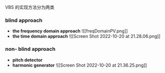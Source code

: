 VBS 的实现方法分为两类
### blind approach 
-  **the frequency domain approach**
![[freqDomainPV.png]]
- **the time domain approach**
![[Screen Shot 2022-10-20 at 21.28.06.png]]
### non- blind approach
- **pitch detector** 
-  **harmonic generator**
![[Screen Shot 2022-10-20 at 21.36.25.png]]

